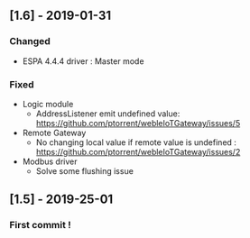 
## [1.6] - 2019-01-31

### Changed

- ESPA 4.4.4 driver : Master mode

### Fixed

- Logic module 
    - AddressListener emit undefined value: https://github.com/ptorrent/webleIoTGateway/issues/5
- Remote Gateway 
    - No changing local value if remote value is undefined : https://github.com/ptorrent/webleIoTGateway/issues/2 
- Modbus driver
    - Solve some flushing issue

## [1.5] - 2019-25-01

### First commit !
